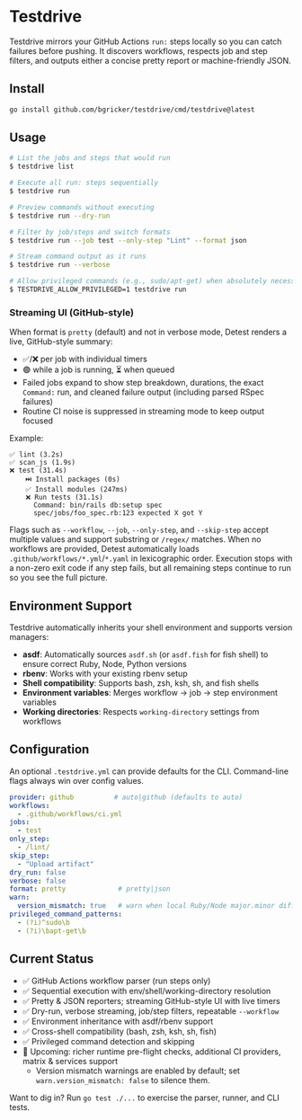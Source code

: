 # Testdrive

Testdrive mirrors your GitHub Actions `run:` steps locally so you can catch failures before pushing. It discovers workflows, respects job and step filters, and outputs either a concise pretty report or machine-friendly JSON.

## Install

```bash
go install github.com/bgricker/testdrive/cmd/testdrive@latest
```

## Usage

```bash
# List the jobs and steps that would run
$ testdrive list

# Execute all run: steps sequentially
$ testdrive run

# Preview commands without executing
$ testdrive run --dry-run

# Filter by job/steps and switch formats
$ testdrive run --job test --only-step "Lint" --format json

# Stream command output as it runs
$ testdrive run --verbose

# Allow privileged commands (e.g., sudo/apt-get) when absolutely necessary
$ TESTDRIVE_ALLOW_PRIVILEGED=1 testdrive run
```

### Streaming UI (GitHub-style)

When format is `pretty` (default) and not in verbose mode, Detest renders a live, GitHub-style summary:

- ✅/❌ per job with individual timers
- 🟢 while a job is running, ⏳ when queued
- Failed jobs expand to show step breakdown, durations, the exact `Command:` run, and cleaned failure output (including parsed RSpec failures)
- Routine CI noise is suppressed in streaming mode to keep output focused

Example:

```
✅ lint (3.2s)
✅ scan_js (1.9s)
❌ test (31.4s)
    ⏭️ Install packages (0s)
    ✅ Install modules (247ms)
    ❌ Run tests (31.1s)
      Command: bin/rails db:setup spec
      spec/jobs/foo_spec.rb:123 expected X got Y
```

Flags such as `--workflow`, `--job`, `--only-step`, and `--skip-step` accept multiple values and support substring or `/regex/` matches. When no workflows are provided, Detest automatically loads `.github/workflows/*.yml`/`*.yaml` in lexicographic order. Execution stops with a non-zero exit code if any step fails, but all remaining steps continue to run so you see the full picture.

## Environment Support

Testdrive automatically inherits your shell environment and supports version managers:

- **asdf**: Automatically sources `asdf.sh` (or `asdf.fish` for fish shell) to ensure correct Ruby, Node, Python versions
- **rbenv**: Works with your existing rbenv setup
- **Shell compatibility**: Supports bash, zsh, ksh, sh, and fish shells
- **Environment variables**: Merges workflow → job → step environment variables
- **Working directories**: Respects `working-directory` settings from workflows

## Configuration

An optional `.testdrive.yml` can provide defaults for the CLI. Command-line flags always win over config values.

```yaml
provider: github          # auto|github (defaults to auto)
workflows:
  - .github/workflows/ci.yml
jobs:
  - test
only_step:
  - /lint/
skip_step:
  - "Upload artifact"
dry_run: false
verbose: false
format: pretty             # pretty|json
warn:
  version_mismatch: true   # warn when local Ruby/Node major.minor differs
privileged_command_patterns:
  - (?i)^sudo\b
  - (?i)\bapt-get\b
```

## Current Status

- ✅ GitHub Actions workflow parser (run steps only)
- ✅ Sequential execution with env/shell/working-directory resolution
- ✅ Pretty & JSON reporters; streaming GitHub-style UI with live timers
- ✅ Dry-run, verbose streaming, job/step filters, repeatable `--workflow`
- ✅ Environment inheritance with asdf/rbenv support
- ✅ Cross-shell compatibility (bash, zsh, ksh, sh, fish)
- ✅ Privileged command detection and skipping
- 🚧 Upcoming: richer runtime pre-flight checks, additional CI providers, matrix & services support
  - Version mismatch warnings are enabled by default; set `warn.version_mismatch: false` to silence them.

Want to dig in? Run `go test ./...` to exercise the parser, runner, and CLI tests.
